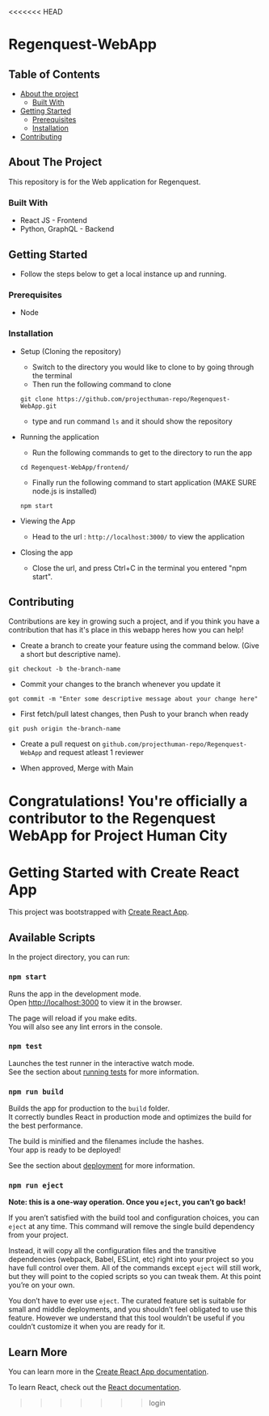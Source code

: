 <<<<<<< HEAD
# Regenquest-WebApp

## Table of Contents
- [About the project](#about)
  - [Built With](#builtwith)
- [Getting Started](#gettingstarted)
  - [Prerequisites](#prereq)
  - [Installation](#installation)
- [Contributing](#contributing)

## About The Project <a name="about"></a>

This repository is for the Web application for Regenquest.

### Built With <a name="builtwith"></a>

  - React JS - Frontend
  - Python, GraphQL - Backend 
  
## Getting Started <a name="gettingstarted"></a>

  - Follow the steps below to get a local instance up and running. 

### Prerequisites <a name="prereq"></a>

  - Node
  
### Installation <a name="installation"></a>

  - Setup (Cloning the repository)
  
    - Switch to the directory you would like to clone to by going through the terminal
    - Then run the following command to clone
    ```
    git clone https://github.com/projecthuman-repo/Regenquest-WebApp.git
    ```
    - type and run command ```ls``` and it should show the repository
    
  - Running the application
  
    - Run the following commands to get to the directory to run the app
    ```
    cd Regenquest-WebApp/frontend/
    ```
    
    - Finally run the following command to start application (MAKE SURE node.js is installed)
    ```
    npm start
    ```
    
  - Viewing the App
    - Head to the url : ```http://localhost:3000/``` to view the application
      
  - Closing the app
    - Close the url, and press Ctrl+C in the terminal you entered "npm start". 

## Contributing <a name="contributing"></a>

Contributions are key in growing such a project, and if you think you have a contribution that has it's place in this webapp heres how you can help!

-  Create a branch to create your feature using the command below. (Give a short but descriptive name).
```
git checkout -b the-branch-name
```

- Commit your changes to the branch whenever you update it
```
got commit -m "Enter some descriptive message about your change here"
```

- First fetch/pull latest changes, then Push to your branch when ready 
```
git push origin the-branch-name
```

- Create a pull request on ```github.com/projecthuman-repo/Regenquest-WebApp``` and request atleast 1 reviewer

- When approved, Merge with Main

Congratulations! You're officially a contributor to the Regenquest WebApp for Project Human City
=======
# Getting Started with Create React App

This project was bootstrapped with [Create React App](https://github.com/facebook/create-react-app).

## Available Scripts

In the project directory, you can run:

### `npm start`

Runs the app in the development mode.\
Open [http://localhost:3000](http://localhost:3000) to view it in the browser.

The page will reload if you make edits.\
You will also see any lint errors in the console.

### `npm test`

Launches the test runner in the interactive watch mode.\
See the section about [running tests](https://facebook.github.io/create-react-app/docs/running-tests) for more information.

### `npm run build`

Builds the app for production to the `build` folder.\
It correctly bundles React in production mode and optimizes the build for the best performance.

The build is minified and the filenames include the hashes.\
Your app is ready to be deployed!

See the section about [deployment](https://facebook.github.io/create-react-app/docs/deployment) for more information.

### `npm run eject`

**Note: this is a one-way operation. Once you `eject`, you can’t go back!**

If you aren’t satisfied with the build tool and configuration choices, you can `eject` at any time. This command will remove the single build dependency from your project.

Instead, it will copy all the configuration files and the transitive dependencies (webpack, Babel, ESLint, etc) right into your project so you have full control over them. All of the commands except `eject` will still work, but they will point to the copied scripts so you can tweak them. At this point you’re on your own.

You don’t have to ever use `eject`. The curated feature set is suitable for small and middle deployments, and you shouldn’t feel obligated to use this feature. However we understand that this tool wouldn’t be useful if you couldn’t customize it when you are ready for it.

## Learn More

You can learn more in the [Create React App documentation](https://facebook.github.io/create-react-app/docs/getting-started).

To learn React, check out the [React documentation](https://reactjs.org/).
>>>>>>> login
